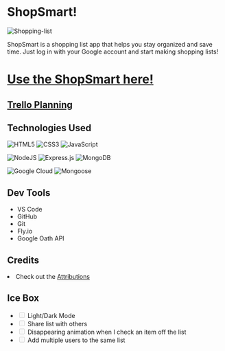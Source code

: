 <h1>ShopSmart!</h1>


<img src="" alt="Shopping-list">


<p>ShopSmart is a shopping list app that helps you stay organized and save time. Just log in with your Google account and start making shopping lists!</p>

<h1>
<a href="https://shoppinglistfly.fly.dev/" rel="nofollow">Use the ShopSmart here!</a>
</h1>

<h2><a href="https://trello.com/b/Dmk4ydbq"> Trello Planning</a><h2>

<h2>Technologies Used</h2>

![HTML5](https://img.shields.io/badge/html5-%23E34F26.svg?style=for-the-badge&logo=html5&logoColor=white)
![CSS3](https://img.shields.io/badge/css3-%231572B6.svg?style=for-the-badge&logo=css3&logoColor=white)
![JavaScript](https://img.shields.io/badge/javascript-%23323330.svg?style=for-the-badge&logo=javascript&logoColor=%23F7DF1E)

![NodeJS](https://img.shields.io/badge/node.js-6DA55F?style=for-the-badge&logo=node.js&logoColor=white)
![Express.js](https://img.shields.io/badge/express.js-%23404d59.svg?style=for-the-badge&logo=express&logoColor=%2361DAFB)
![MongoDB](https://img.shields.io/badge/MongoDB-%234ea94b.svg?style=for-the-badge&logo=mongodb&logoColor=white)

![Google Cloud](https://img.shields.io/badge/GoogleCloud-%234285F4.svg?style=for-the-badge&logo=google-cloud&logoColor=white)
![Mongoose](https://miro.medium.com/max/98/1*rchG6FrxrvUsgxnfgoq8ow.webp)


<h2>Dev Tools</h2>

<ul>
<li>VS Code</li>
<li>GitHub</li>
<li>Git</li>
<li>Fly.io</li>
<li>Google Oath API</li>
</ul>

<h2>Credits</h2>
<li>
Check out the
<a href="https://github.com/juanm98/Shopping-List/blob/main/Assets.md">Attributions</a>
</li>


<h2>Ice Box</h2>

<ul class="contains-task-list">

<li class="task-list-item"><input type="checkbox" id="" disabled="" class="task-list-item-checkbox"> Light/Dark Mode</li>
<li class="task-list-item"><input type="checkbox" id="" disabled="" class="task-list-item-checkbox"> Share list with others</li>
<li class="task-list-item"><input type="checkbox" id="" disabled="" class="task-list-item-checkbox"> Disappearing animation when I check an item off the list</li>
<li class="task-list-item"><input type="checkbox" id="" disabled="" class="task-list-item-checkbox"> Add multiple users to the same list</li>
</ul>